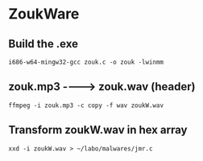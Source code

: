 # ZoukWare


## Build the .exe
```batch
i686-w64-mingw32-gcc zouk.c -o zouk -lwinmm
```
## zouk.mp3 ----> zouk.wav (header)
```batch
ffmpeg -i zouk.mp3 -c copy -f wav zoukW.wav
```

## Transform zoukW.wav in hex array
```batch
xxd -i zoukW.wav > ~/labo/malwares/jmr.c 
```
